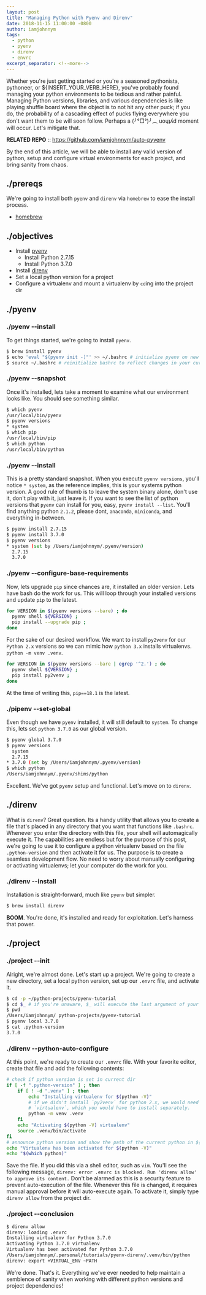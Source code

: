 ```yaml
---
layout: post
title: "Managing Python with Pyenv and Direnv"
date: 2018-11-15 11:00:00 -0800
author: iamjohnnym
tags:
  - python
  - pyenv
  - direnv
  - envrc
excerpt_separator: <!--more-->
---
```


Whether you're just getting started or you're a seasoned pythonista, pythoneer, or ${INSERT_YOUR_VERB_HERE}, you've probably found managing your python environments to be tedious and rather painful.  Managing Python versions, libraries, and various dependencies is like playing shuffle board where the object is to not hit any other puck; if you do, the probability of a cascading effect of pucks flying everywhere you don't want them to be will soon follow.  Perhaps a (╯°□°)╯︵ uoɥʇʎd moment will occur.  Let's mitigate that.

**RELATED REPO** :: https://github.com/iamjohnnym/auto-pyvenv

<!--more-->

By the end of this article, we will be able to install any valid version of python, setup and configure virtual environments for each project, and bring sanity from chaos.

## ./prereqs

We're going to install both `pyenv` and `direnv` via `homebrew` to ease the install process.

- [homebrew](https://brew.sh/)

## ./objectives

- Install [pyenv](https://github.com/pyenv/pyenv)
  - Install Python 2.7.15
  - Install Python 3.7.0
- Install [direnv](https://direnv.net/)
- Set a local python version for a project
- Configure a virtualenv and mount a virtualenv by `cd`ing into the project dir

## ./pyenv

### ./pyenv --install
To get things started, we're going to install `pyenv`.

```bash
$ brew install pyenv
$ echo 'eval "$(pyenv init -)"' >> ~/.bashrc # initialize pyenv on new shells
$ source ~/.bashrc # reinitialize bashrc to reflect changes in your current shell
```

### ./pyenv --snapshot
Once it's installed, lets take a moment to examine what our environment looks like.  You should see something similar.

```bash
$ which pyenv
/usr/local/bin/pyenv
$ pyenv versions
* system
$ which pip
/usr/local/bin/pip
$ which python
/usr/local/bin/python
```

### ./pyenv --install
This is a pretty standard snapshot.  When you execute `pyenv versions`, you'll notice `* system`, as the reference implies, this is your systems python version.  A good rule of thumb is to leave the system binary alone, don't use it, don't play with it, just leave it.  If you want to see the list of python versions that `pyenv` can install for you, easy, `pyenv install --list`.  You'll find anything python `2.1.2`, please dont, `anaconda`, `miniconda`, and everything in-between.

```bash
$ pyenv install 2.7.15
$ pyenv install 3.7.0
$ pyenv versions
* system (set by /Users/iamjohnnym/.pyenv/version)
  2.7.15
  3.7.0
```

### ./pyenv --configure-base-requirements
Now, lets upgrade `pip` since chances are, it installed an older version.  Lets have bash do the work for us.  This will loop through your installed versions and update `pip` to the latest.

```bash
for VERSION in $(pyenv versions --bare) ; do
  pyenv shell ${VERSION} ;
  pip install --upgrade pip ;
done
```

For the sake of our desired workflow.  We want to install `py2venv` for our `Python 2.x` versions so we can mimic how `python 3.x` installs virtualenvs.  `python -m venv .venv`.

```bash
for VERSION in $(pyenv versions --bare | egrep '^2.') ; do
  pyenv shell ${VERSION} ;
  pip install py2venv ;
done
```

At the time of writing this, `pip==18.1` is the latest.

### ./pipenv --set-global
Even though we have `pyenv` installed, it will still default to `system`.  To change this, lets set `python 3.7.0` as our global version.

```bash
$ pyenv global 3.7.0
$ pyenv versions
  system
  2.7.15
* 3.7.0 (set by /Users/iamjohnnym/.pyenv/version)
$ which python
/Users/iamjohnnym/.pyenv/shims/python
```

Excellent.  We've got `pyenv` setup and functional.  Let's move on to `direnv`.

## ./direnv

What is `direnv`?  Great question.  Its a handy utility that allows you to create a file that's placed in any directory that you want that functions like `.bashrc`.  Whenever you enter the directory with this file, your shell will automagically execute it.  The capabilities are endless but for the purpose of this post, we're going to use it to configure a python virtualenv based on the file `.python-version` and then activate it for us.  The purpose is to create a seamless development flow.  No need to worry about manually  configuring or activating virtualenvs; let your computer do the work for you.

### ./direnv --install

Installation is straight-forward, much like `pyenv` but simpler.

```bash
$ brew install direnv
```

**BOOM**.  You're done, it's installed and ready for exploitation.  Let's harness that power.

## ./project

### ./project --init

Alright, we're almost done.  Let's start up a project.  We're going to create a new directory, set a local python version, set up our `.envrc` file, and activate it.

```bash
$ cd -p ~/python-projects/pyenv-tutorial
$ cd $_ # if you're unaware, $_ will execute the last argument of your command
$ pwd
/Users/iamjohnnym/ python-projects/pyenv-tutorial
$ pyenv local 3.7.0
$ cat .python-version
3.7.0
```

### ./direnv --python-auto-configure
At this point, we're ready to create our `.envrc` file.  With your favorite editor, create that file and add the following contents:

```bash
# check if python version is set in current dir
if [ -f ".python-version" ] ; then
    if [ ! -d ".venv" ] ; then
        echo "Installing virtualenv for $(python -V)"
        # if we didn't install `py2venv` for python 2.x, we would need to use
        # `virtualenv`, which you would have to install separately.
        python -m venv .venv
    fi
    echo "Activating $(python -V) virtualenv"
    source .venv/bin/activate
fi
# announce python version and show the path of the current python in ${PATH}
echo "Virtualenv has been activated for $(python -V)"
echo "$(which python)"
```

Save the file.  If you did this via a shell editor, such as `vim`.  You'll see the following message, `direnv: error .envrc is blocked. Run 'direnv allow' to approve its content.`  Don't be alarmed as this is a security feature to prevent auto-execution of the file.  Whenever this file is changed, it requires manual approval before it will auto-execute again.  To activate it, simply type `direnv allow` from the project dir.

### ./project --conclusion

```bash
$ direnv allow
direnv: loading .envrc
Installing virtualenv for Python 3.7.0
Activating Python 3.7.0 virtualenv
Virtualenv has been activated for Python 3.7.0
/Users/iamjohnnym/.personal/tutorials/pyenv-direnv/.venv/bin/python
direnv: export +VIRTUAL_ENV ~PATH
```

We're done.  That's it.  Everything we've ever needed to help maintain a semblence of sanity when working with different python versions and project dependencies!
